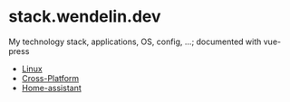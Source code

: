 # stack.wendelin.dev

My technology stack, applications, OS, config, ...; documented with vue-press

- [Linux](linux)
- [Cross-Platform](cross-platform)
- [Home-assistant](home-assistant)
